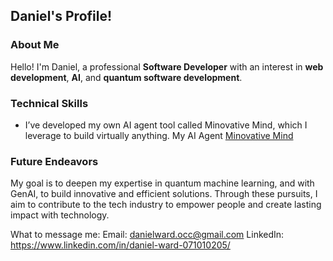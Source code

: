 ## Daniel's Profile!

### About Me

Hello! I'm Daniel, a professional **Software Developer** with an interest in **web development**, **AI**, and **quantum software development**.

### Technical Skills

- I’ve developed my own AI agent tool called Minovative Mind, which I leverage to build virtually anything. My AI Agent [Minovative Mind](https://github.com/Minovative-Technologies/minovative-mind)

### Future Endeavors

My goal is to deepen my expertise in quantum machine learning, and with GenAI, to build innovative and efficient solutions. Through these pursuits, I aim to contribute to the tech industry to empower people and create lasting impact with technology.

What to message me:
Email: danielward.occ@gmail.com
LinkedIn: https://www.linkedin.com/in/daniel-ward-071010205/
